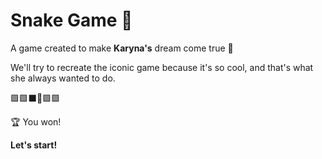# Snake Game 🐍
A game created to make **Karyna's** dream come true 🤠

We'll try to recreate the iconic game because it's so cool, and that's what she always wanted to do.



🟩🟩⬛🐍🟩🟩

🏆 You won!


**Let's start!**
